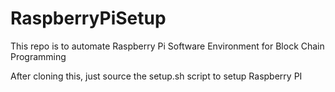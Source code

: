 # RaspberryPiSetup
This repo is to automate Raspberry Pi Software Environment for Block Chain Programming

After cloning this, just source the setup.sh script to setup Raspberry PI
